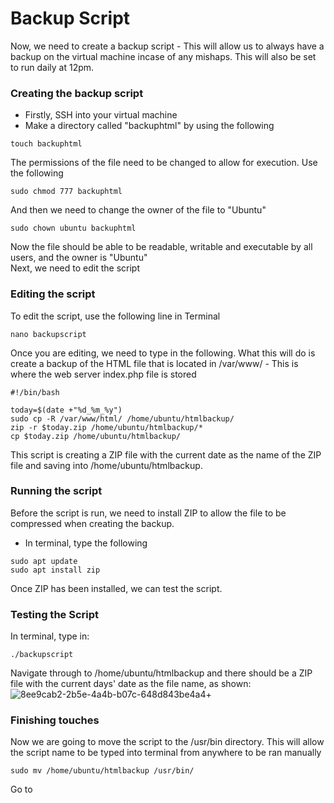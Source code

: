 # Backup Script
Now, we need to create a backup script - This will allow us to always have a backup on the virtual machine incase of any mishaps. This will also be set to run daily at 12pm.  

### Creating the backup script
* Firstly, SSH into your virtual machine
* Make a directory called "backuphtml" by using the following
```
touch backuphtml
```
The permissions of the file need to be changed to allow for execution. Use the following
```
sudo chmod 777 backuphtml
```
And then we need to change the owner of the file to "Ubuntu"
```
sudo chown ubuntu backuphtml
```
Now the file should be able to be readable, writable and executable by all users, and the owner is "Ubuntu"  
Next, we need to edit the script

### Editing the script
To edit the script, use the following line in Terminal
```
nano backupscript
```
Once you are editing, we need to type in the following. What this will do is create a backup of the HTML file that is located in /var/www/ - This is where the web server index.php file is stored
```
#!/bin/bash
 
today=$(date +"%d_%m_%y")
sudo cp -R /var/www/html/ /home/ubuntu/htmlbackup/
zip -r $today.zip /home/ubuntu/htmlbackup/*
cp $today.zip /home/ubuntu/htmlbackup/
```

This script is creating a ZIP file with the current date as the name of the ZIP file and saving into /home/ubuntu/htmlbackup.  

### Running the script
Before the script is run, we need to install ZIP to allow the file to be compressed when creating the backup.  
* In terminal, type the following
```
sudo apt update
sudo apt install zip
```  
Once ZIP has been installed, we can test the script. 

### Testing the Script
In terminal, type in:
```
./backupscript
```
Navigate through to /home/ubuntu/htmlbackup and there should be a ZIP file with the current days' date as the file name, as shown:  
![8ee9cab2-2b5e-4a4b-b07c-648d843be4a4](https://github.com/user-attachments/assets/edace753-7127-42e6-a72f-3e4e5fa28c68)+

### Finishing touches

Now we are going to move the script to the /usr/bin directory. This will allow the script name to be typed into terminal from anywhere to be ran manually
```
sudo mv /home/ubuntu/htmlbackup /usr/bin/
```
Go to 


